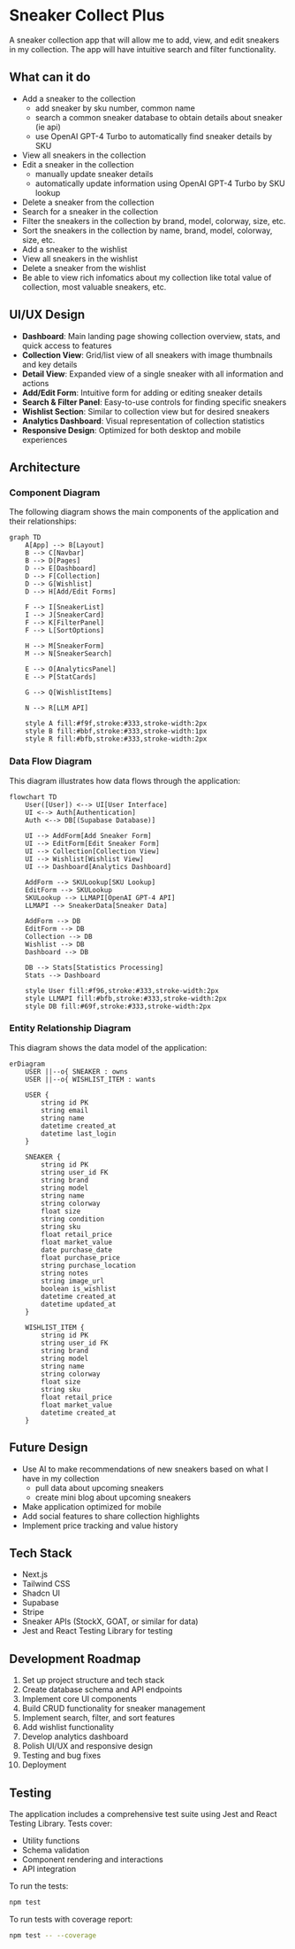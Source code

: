 # Sneaker Collect Plus
A sneaker collection app that will allow me to add, view, and edit sneakers in my collection.
The app will have intuitive search and filter functionality.

## What can it do
- Add a sneaker to the collection
    - add sneaker by sku number, common name
    - search a common sneaker database to obtain details about sneaker (ie api)
    - use OpenAI GPT-4 Turbo to automatically find sneaker details by SKU
- View all sneakers in the collection
- Edit a sneaker in the collection
    - manually update sneaker details
    - automatically update information using OpenAI GPT-4 Turbo by SKU lookup
- Delete a sneaker from the collection
- Search for a sneaker in the collection
- Filter the sneakers in the collection by brand, model, colorway, size, etc.
- Sort the sneakers in the collection by name, brand, model, colorway, size, etc.
- Add a sneaker to the wishlist
- View all sneakers in the wishlist
- Delete a sneaker from the wishlist
- Be able to view rich infomatics about my collection like total value of collection, most valuable sneakers, etc.

## UI/UX Design
- **Dashboard**: Main landing page showing collection overview, stats, and quick access to features
- **Collection View**: Grid/list view of all sneakers with image thumbnails and key details
- **Detail View**: Expanded view of a single sneaker with all information and actions
- **Add/Edit Form**: Intuitive form for adding or editing sneaker details
- **Search & Filter Panel**: Easy-to-use controls for finding specific sneakers
- **Wishlist Section**: Similar to collection view but for desired sneakers
- **Analytics Dashboard**: Visual representation of collection statistics
- **Responsive Design**: Optimized for both desktop and mobile experiences

## Architecture

### Component Diagram
The following diagram shows the main components of the application and their relationships:

```mermaid
graph TD
    A[App] --> B[Layout]
    B --> C[Navbar]
    B --> D[Pages]
    D --> E[Dashboard]
    D --> F[Collection]
    D --> G[Wishlist]
    D --> H[Add/Edit Forms]
    
    F --> I[SneakerList]
    I --> J[SneakerCard]
    F --> K[FilterPanel]
    F --> L[SortOptions]
    
    H --> M[SneakerForm]
    M --> N[SneakerSearch]
    
    E --> O[AnalyticsPanel]
    E --> P[StatCards]
    
    G --> Q[WishlistItems]
    
    N --> R[LLM API]
    
    style A fill:#f9f,stroke:#333,stroke-width:2px
    style B fill:#bbf,stroke:#333,stroke-width:1px
    style R fill:#bfb,stroke:#333,stroke-width:2px
```

### Data Flow Diagram
This diagram illustrates how data flows through the application:

```mermaid
flowchart TD
    User([User]) <--> UI[User Interface]
    UI <--> Auth[Authentication]
    Auth <--> DB[(Supabase Database)]
    
    UI --> AddForm[Add Sneaker Form]
    UI --> EditForm[Edit Sneaker Form]
    UI --> Collection[Collection View]
    UI --> Wishlist[Wishlist View]
    UI --> Dashboard[Analytics Dashboard]
    
    AddForm --> SKULookup[SKU Lookup]
    EditForm --> SKULookup
    SKULookup --> LLMAPI[OpenAI GPT-4 API]
    LLMAPI --> SneakerData[Sneaker Data]
    
    AddForm --> DB
    EditForm --> DB
    Collection --> DB
    Wishlist --> DB
    Dashboard --> DB
    
    DB --> Stats[Statistics Processing]
    Stats --> Dashboard
    
    style User fill:#f96,stroke:#333,stroke-width:2px
    style LLMAPI fill:#bfb,stroke:#333,stroke-width:2px
    style DB fill:#69f,stroke:#333,stroke-width:2px
```

### Entity Relationship Diagram
This diagram shows the data model of the application:

```mermaid
erDiagram
    USER ||--o{ SNEAKER : owns
    USER ||--o{ WISHLIST_ITEM : wants
    
    USER {
        string id PK
        string email
        string name
        datetime created_at
        datetime last_login
    }
    
    SNEAKER {
        string id PK
        string user_id FK
        string brand
        string model
        string name
        string colorway
        float size
        string condition
        string sku
        float retail_price
        float market_value
        date purchase_date
        float purchase_price
        string purchase_location
        string notes
        string image_url
        boolean is_wishlist
        datetime created_at
        datetime updated_at
    }
    
    WISHLIST_ITEM {
        string id PK
        string user_id FK
        string brand
        string model
        string name
        string colorway
        float size
        string sku
        float retail_price
        float market_value
        datetime created_at
    }
```

## Future Design
- Use AI to make recommendations of new sneakers based on what I have in my collection
    - pull data about upcoming sneakers 
    - create mini blog about upcoming sneakers
- Make application optimized for mobile
- Add social features to share collection highlights
- Implement price tracking and value history

## Tech Stack
- Next.js
- Tailwind CSS
- Shadcn UI
- Supabase
- Stripe
- Sneaker APIs (StockX, GOAT, or similar for data)
- Jest and React Testing Library for testing

## Development Roadmap
1. Set up project structure and tech stack
2. Create database schema and API endpoints
3. Implement core UI components
4. Build CRUD functionality for sneaker management
5. Implement search, filter, and sort features
6. Add wishlist functionality
7. Develop analytics dashboard
8. Polish UI/UX and responsive design
9. Testing and bug fixes
10. Deployment

## Testing
The application includes a comprehensive test suite using Jest and React Testing Library. Tests cover:
- Utility functions
- Schema validation
- Component rendering and interactions
- API integration

To run the tests:
```bash
npm test
```

To run tests with coverage report:
```bash
npm test -- --coverage
```



